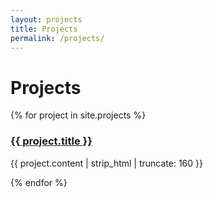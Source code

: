 ```yaml
---
layout: projects
title: Projects
permalink: /projects/
---
```


# Projects

{% for project in site.projects %}
  <div>
    <h3><a href="{{ project.url }}">{{ project.title }}</a></h3>
    <p>{{ project.content | strip_html | truncate: 160 }}</p>
  </div>
{% endfor %}
